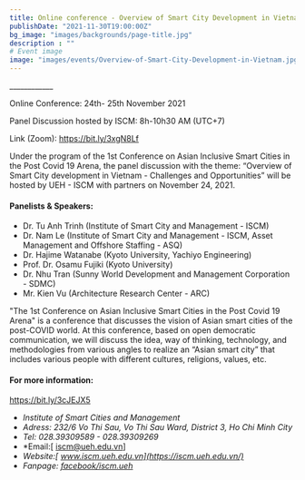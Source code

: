 ```yaml
---
title: Online conference - Overview of Smart City Development in Vietnam - Challenges and Opportunities
publishDate: "2021-11-30T19:00:00Z"
bg_image: "images/backgrounds/page-title.jpg"
description : ""
# Event image
image: "images/events/Overview-of-Smart-City-Development-in-Vietnam.jpg"
---
```


<!--StartFragment-->

\_\_\_\_\_\_\_\_\_\_\_\_

Online Conference: 24th- 25th November 2021

Panel Discussion hosted by ISCM: 8h-10h30 AM (UTC+7)

Link (Zoom): https://bit.ly/3xgN8Lf 

Under the program of the 1st Conference on Asian Inclusive Smart Cities in the Post Covid 19 Arena, the panel discussion with the theme: “Overview of Smart City development in Vietnam - Challenges and Opportunities” will be hosted by UEH - ISCM with partners on November 24, 2021. 
#### Panelists & Speakers: 
*   Dr. Tu Anh Trinh (Institute of Smart City and Management - ISCM)
*   Dr. Nam Le (Institute of Smart City and Management - ISCM, Asset Management and Offshore Staffing - ASQ)
*   Dr. Hajime Watanabe (Kyoto University, Yachiyo Engineering)
*   Prof. Dr. Osamu Fujiki (Kyoto University)
*   Dr. Nhu Tran (Sunny World Development and Management Corporation - SDMC)
*   Mr. Kien Vu (Architecture Research Center - ARC)

"The 1st Conference on Asian Inclusive Smart Cities in the Post Covid 19 Arena" is a conference that discusses the vision of Asian smart cities of the post-COVID world. At this conference, based on open democratic communication, we will discuss the idea, way of thinking, technology, and methodologies from various angles to realize an “Asian smart city” that includes various people with different cultures, religions, values, etc.

#### For more information: 
https://bit.ly/3cJEJX5

<!--EndFragment-->

<!--StartFragment-->


* *Institute of Smart Cities and Management*
* *Adress: 232/6 Vo Thi Sau, Vo Thi Sau Ward, District 3, Ho Chi Minh City*
* *Tel: 028.39309589 - 028.39309269*
* *Email:[ iscm@ueh.edu.vn]
* *Website:[ www.iscm.ueh.edu.vn](https://iscm.ueh.edu.vn/)*
* *Fanpage: [facebook/iscm.ueh](https://www.facebook.com/ISCM.UEH/)*

<!--EndFragment-->

<!--EndFragment-->